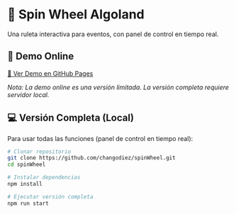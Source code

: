 # 🎡 Spin Wheel Algoland

Una ruleta interactiva para eventos, con panel de control en tiempo real.

## 🚀 Demo Online

[🔗 Ver Demo en GitHub Pages](https://changodiez.github.io/spinWheel/)

*Nota: La demo online es una versión limitada. La versión completa requiere servidor local.*

## 💻 Versión Completa (Local)

Para usar todas las funciones (panel de control en tiempo real):

```bash
# Clonar repositorio
git clone https://github.com/changodiez/spinWheel.git
cd spinWheel

# Instalar dependencias
npm install

# Ejecutar versión completa
npm run start